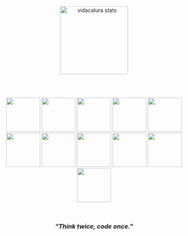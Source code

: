<!-- Div Most Used Languages -->
<div align="center">
  <a href="https://vidacalura.github.io/Site-vidacalura/" target="_blank">
    <img alt="vidacalura stats" height="180rem" src="https://github-readme-stats-lmguedes007-gmailcom.vercel.app/api/top-langs/?username=vidacalura&layout=compact&langs_count=10&theme=github_dark"/>
  </a>
</div>

<br> <br>

<!-- Linguagens -->
<div align="center" display="flexbox" gap="2rem">
  <img src="https://cdn.jsdelivr.net/gh/devicons/devicon/icons/c/c-original.svg" width="90rem"/>
  <img src="https://cdn.jsdelivr.net/gh/devicons/devicon/icons/go/go-original-wordmark.svg" width="90rem" />
  <img src="https://cdn.jsdelivr.net/gh/devicons/devicon/icons/python/python-original.svg" width="90rem"/>        
  <!-- <img src="https://cdn.jsdelivr.net/gh/devicons/devicon/icons/java/java-original.svg" height="50px"/> -->
  <img src="https://cdn.jsdelivr.net/gh/devicons/devicon/icons/html5/html5-original.svg" width="90rem"/>
  <img src="https://cdn.jsdelivr.net/gh/devicons/devicon/icons/css3/css3-original.svg" width="90rem"/>
  <!-- <img src="https://cdn.jsdelivr.net/gh/devicons/devicon/icons/tailwindcss/tailwindcss-plain.svg" height="50px" /> -->
  <img src="https://cdn.jsdelivr.net/gh/devicons/devicon/icons/javascript/javascript-original.svg" width="90rem"/>
  <img src="https://cdn.jsdelivr.net/gh/devicons/devicon/icons/typescript/typescript-plain.svg" width="90rem"/>        
  <img src="https://cdn.jsdelivr.net/gh/devicons/devicon/icons/nodejs/nodejs-original.svg" width="90rem" />
  <img src="https://cdn.jsdelivr.net/gh/devicons/devicon@latest/icons/postgresql/postgresql-original.svg" width="90rem"/>
  <img src="https://cdn.jsdelivr.net/gh/devicons/devicon/icons/mysql/mysql-original-wordmark.svg" width="90rem"/>
  <img src="https://cdn.jsdelivr.net/gh/devicons/devicon/icons/linux/linux-original.svg" width="90rem"/>
</div>
 
<p> </p>
  
<!-- Redes sociais -->
<div align="center"> 
 
</div>
  
<br> 
  
<h3 align="center"> <em> “Think twice, code once.” </em> </h3>

